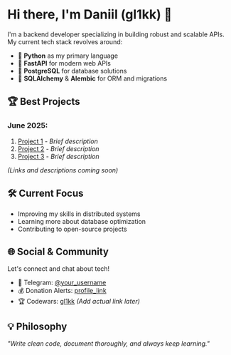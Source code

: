 # Hi there, I'm Daniil (gl1kk) 👋

I'm a backend developer specializing in building robust and scalable APIs. My current tech stack revolves around:

- 🐍 **Python** as my primary language
- 🚀 **FastAPI** for modern web APIs
- 🐘 **PostgreSQL** for database solutions
- 🧩 **SQLAlchemy** & **Alembic** for ORM and migrations

## 🏆 Best Projects

### June 2025:
1. [Project 1]() - *Brief description*  
2. [Project 2]() - *Brief description*  
3. [Project 3]() - *Brief description*  

*(Links and descriptions coming soon)*

## 🛠️ Current Focus

- Improving my skills in distributed systems
- Learning more about database optimization
- Contributing to open-source projects

## 🌐 Social & Community

Let's connect and chat about tech!

- 💬 Telegram: [@your_username]()
- 💰 Donation Alerts: [profile_link]()
- 🏆 Codewars: [gl1kk]() *(Add actual link later)*

## 💡 Philosophy

*"Write clean code, document thoroughly, and always keep learning."*
